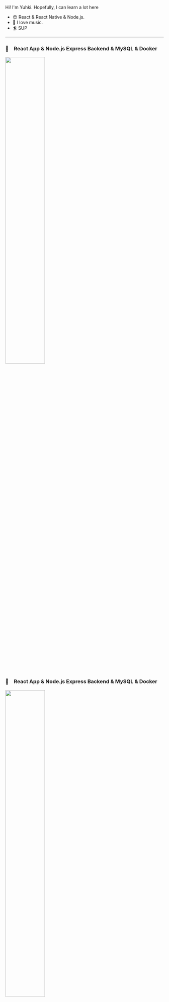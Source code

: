 Hi! I'm Yuhki. Hopefully, I can learn a lot here   
- :blush: React & React Native & Node.js.  
- :guitar: I love music.  
- :surfer: SUP
<hr>

### 🎥　React App & Node.js Express Backend & MySQL & Docker
<a href="https://www.youtube.com/watch?v=SQrBN74io0Y"> 
<img src="https://user-images.githubusercontent.com/37522195/210761347-3541dc4a-65dd-4ea1-9bb0-459aa272172b.jpeg" width="50%" />
</a>

### 🎥　React App & Node.js Express Backend & MySQL & Docker
<a href="https://youtu.be/J2nUzPpPBzY"> 
<img src="https://user-images.githubusercontent.com/37522195/210765586-4cacf08c-0030-4941-a713-452ded5e40ad.jpeg" width="50%" />
</a>

### 🎥　React App & Node.js Express Backend & MySQL & Docker
<a href="https://www.youtube.com/watch?v=PbX3FoDitqQ"> 
<img src="https://user-images.githubusercontent.com/37522195/210768164-ce4db1da-6682-45c4-a025-d9d8d9cb5f4f.jpeg" width="50%" />
</a>



